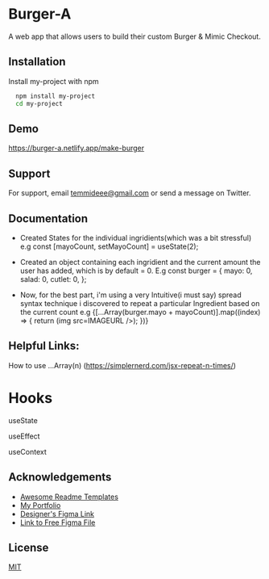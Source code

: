 
# Burger-A

A web app that allows users to build their custom Burger & Mimic Checkout.
## Installation

Install my-project with npm

```bash
  npm install my-project
  cd my-project
```
    
## Demo

https://burger-a.netlify.app/make-burger


## Support

For support, email temmideee@gmail.com or send a message on Twitter.


## Documentation

- Created States for the individual ingridients(which was a bit stressful) e.g const [mayoCount, setMayoCount] = useState(2);

- Created an object containing each ingridient and the current amount the user has added, which is by default = 0. E.g const burger = { mayo: 0, salad: 0, cutlet: 0, };

- Now, for the best part, i'm using a very Intuitive(i must say) spread syntax technique i discovered to repeat a particular Ingredient based on the current count e.g {[...Array(burger.mayo + mayoCount)].map((index) => { return (img src=IMAGEURL />); })}

##

## Helpful Links:

How to use ...Array(n)
(https://simplernerd.com/jsx-repeat-n-times/)

##

# Hooks

useState

useEffect

useContext



## Acknowledgements

 - [Awesome Readme Templates](https://awesomeopensource.com/project/elangosundar/awesome-README-templates)
 - [My Portfolio](https://temidayo-falomo.netlify.app/)
 - [Designer's Figma Link](https://www.figma.com/@vittorioewing)
 - [Link to Free Figma File](https://www.figma.com/community/file/1107567946234728369)
 
## License

[MIT](https://choosealicense.com/licenses/mit/)

